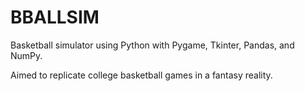 # BBALLSIM

Basketball simulator using Python with Pygame, Tkinter, Pandas, and NumPy.

Aimed to replicate college basketball games in a fantasy reality.
